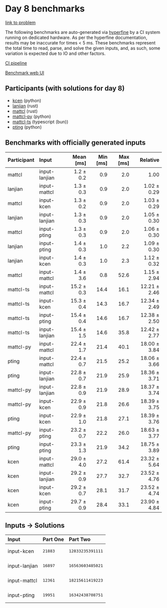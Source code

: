 # Day 8 benchmarks

[link to problem](https://adventofcode.com/2023/day/8)

The following benchmarks are auto-generated via
[hyperfine](https://github.com/sharkdp/hyperfine) by a CI system running on
dedicated hardware. As per the hyperfine documentation, results may be
inaccurate for times < 5 ms. These benchmarks represent the total time to read,
parse, and solve the given inputs, and, as such, some variation is expected due
to IO and other factors.

[CI pipeline](http://ci.papercode.net:8080/teams/main/pipelines/aoc2023)

[Benchmark web UI](https://aoc.ancalagon.black)


## Participants (with solutions for day 8)

- [kcen](https://github.com/kcen/aoc2023) (python)
- [lanjian](https://github.com/lanjian/aoc-2023) (rust)
- [mattcl](https://github.com/mattcl/aoc2023) (rust)
- [mattcl-py](https://github.com/mattcl/aoc2023-py) (python)
- [mattcl-ts](https://github.com/mattcl/aoc2023-js) (typescript (bun))
- [pting](https://github.com/pting/aoc2023) (python)


## Benchmarks with officially generated inputs

| Participant | Input | Mean [ms] | Min [ms] | Max [ms] | Relative |
|:---|:---|---:|---:|---:|---:|
| mattcl | input-lanjian | 1.2 ± 0.2 | 0.9 | 2.0 | 1.00 |
| lanjian | input-mattcl | 1.3 ± 0.3 | 0.9 | 2.0 | 1.02 ± 0.29 |
| mattcl | input-kcen | 1.3 ± 0.2 | 0.9 | 2.0 | 1.03 ± 0.29 |
| lanjian | input-lanjian | 1.3 ± 0.3 | 0.9 | 2.0 | 1.05 ± 0.30 |
| mattcl | input-pting | 1.3 ± 0.3 | 0.9 | 2.0 | 1.06 ± 0.30 |
| lanjian | input-pting | 1.4 ± 0.3 | 1.0 | 2.2 | 1.09 ± 0.30 |
| lanjian | input-kcen | 1.4 ± 0.3 | 1.0 | 2.3 | 1.12 ± 0.32 |
| mattcl | input-mattcl | 1.4 ± 3.6 | 0.8 | 52.6 | 1.15 ± 2.94 |
| mattcl-ts | input-mattcl | 15.2 ± 0.3 | 14.4 | 16.1 | 12.21 ± 2.46 |
| mattcl-ts | input-kcen | 15.3 ± 0.4 | 14.3 | 16.7 | 12.34 ± 2.49 |
| mattcl-ts | input-pting | 15.4 ± 0.4 | 14.6 | 16.7 | 12.38 ± 2.50 |
| mattcl-ts | input-lanjian | 15.4 ± 1.5 | 14.6 | 35.8 | 12.42 ± 2.77 |
| mattcl-py | input-mattcl | 22.4 ± 1.7 | 21.4 | 40.1 | 18.00 ± 3.84 |
| pting | input-mattcl | 22.4 ± 0.7 | 21.5 | 25.2 | 18.06 ± 3.66 |
| pting | input-lanjian | 22.8 ± 0.7 | 21.9 | 25.9 | 18.36 ± 3.71 |
| mattcl-py | input-lanjian | 22.8 ± 0.9 | 21.9 | 28.9 | 18.37 ± 3.74 |
| mattcl-py | input-kcen | 22.9 ± 0.9 | 21.8 | 26.6 | 18.39 ± 3.75 |
| pting | input-kcen | 22.9 ± 1.0 | 21.8 | 27.1 | 18.39 ± 3.76 |
| mattcl-py | input-pting | 23.2 ± 0.7 | 22.2 | 26.0 | 18.63 ± 3.77 |
| pting | input-pting | 23.3 ± 1.3 | 21.9 | 34.2 | 18.75 ± 3.89 |
| kcen | input-mattcl | 29.0 ± 4.0 | 27.2 | 61.4 | 23.32 ± 5.64 |
| kcen | input-lanjian | 29.2 ± 0.9 | 27.7 | 32.7 | 23.52 ± 4.76 |
| kcen | input-kcen | 29.2 ± 0.7 | 28.1 | 31.7 | 23.52 ± 4.74 |
| kcen | input-pting | 29.7 ± 0.9 | 28.4 | 33.1 | 23.90 ± 4.84 |


## Inputs -> Solutions

| Input | Part One | Part Two |
|:---|:---|:---|
|input-kcen|<pre>21883</pre>|<pre>12833235391111</pre>|
|input-lanjian|<pre>16897</pre>|<pre>16563603485021</pre>|
|input-mattcl|<pre>12361</pre>|<pre>18215611419223</pre>|
|input-pting|<pre>19951</pre>|<pre>16342438708751</pre>|